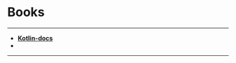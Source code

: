 

Books
=======

----------
 

 - [ **Kotlin-docs**](https://kotlinlang.org/docs/kotlin-docs.pdf)
 - 

----------


 





 


















































